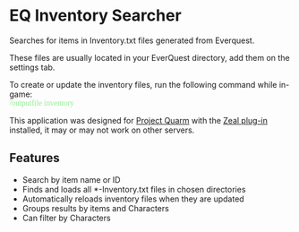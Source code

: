 # EQ Inventory Searcher
Searches for items in Inventory.txt files generated from Everquest.

These files are usually located in your EverQuest directory, add them on the settings tab.

To create or update the inventory files, run the following command while in-game:<br>
<span style='font-family:Consolas; color:lightgreen;'>/outputfile inventory</span>

This application was designed for <a href="https://projectquarm.com/">Project Quarm</a> with the <a href="https://github.com/iamclint/Zeal">Zeal plug-in</a> installed, it may or may not work on other servers.

## Features
- Search by item name or ID
- Finds and loads all *-Inventory.txt files in chosen directories
- Automatically reloads inventory files when they are updated
- Groups results by items and Characters
- Can filter by Characters
